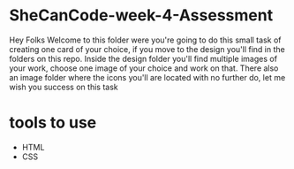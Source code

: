 # SheCanCode-week-4-Assessment

Hey Folks Welcome to this folder were you're going to do this small task
of creating one card of your choice, if you move to the design you'll find
in the folders on this repo.
Inside the design folder you'll find multiple images of your work, choose one
image of your choice and work on that.
There also an image folder where the icons you'll are located
with no further do, let me wish you success on this task

# tools to use

- HTML
- CSS
